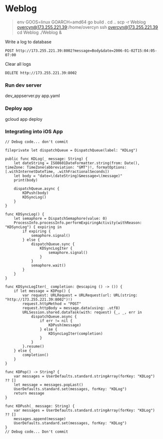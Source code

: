 # Weblog

> env GOOS=linux GOARCH=amd64 go build .
> cd ..
> scp -r Weblog overcyn@173.255.221.39:/home/overcyn
> ssh overcyn@173.255.221.39
> cd Weblog
> ./Weblog &

Write a log to database

`POST http://173.255.221.39:8002?message=Body&date=2006-01-02T15:04:05-07:00`

Clear all logs

`DELETE http://173.255.221.39:8002`

### Run dev server
dev_appserver.py app.yaml

### Deploy app
gcloud app deploy

### Integrating into iOS App

```
// Debug code... don't commit

fileprivate let dispatchQueue = DispatchQueue(label: "KDLog")

public func KDLog(_ message: String) {
    let dateString = ISO8601DateFormatter.string(from: Date(), timeZone: TimeZone(abbreviation: "GMT")!, formatOptions: [.withInternetDateTime, .withFractionalSeconds])
    let body = "date=\(dateString)&message=\(message)"
    print(body)
    
    dispatchQueue.async {
        KDPush(body)
        KDSyncLog()
    }
}

func KDSyncLog() {
    let semaphore = DispatchSemaphore(value: 0)
    ProcessInfo.processInfo.performExpiringActivity(withReason: "KDSyncLog") { expiring in
        if expiring {
            semaphore.signal()
        } else {
            dispatchQueue.sync {
                KDSyncLogIter {
                    semaphore.signal()
                }
            }
            semaphore.wait()
        }
    }
}

func KDSyncLogIter(_ completion: @escaping () -> ()) {
    if let message = KDPop() {
        var request: URLRequest = URLRequest(url: URL(string: "http://173.255.221.39:8002")!)
        request.httpMethod = "POST"
        request.httpBody = message.data(using: .utf8)
        URLSession.shared.dataTask(with: request) {_, _, err in
            dispatchQueue.async {
                if err != nil {
                    KDPush(message)
                } else {
                    KDSyncLogIter(completion)
                }
            }
        }.resume()
    } else {
        completion()
    }
}

func KDPop() -> String? {
    var messages = UserDefaults.standard.stringArray(forKey: "KDLog") ?? []
    let message = messages.popLast()
    UserDefaults.standard.set(messages, forKey: "KDLog")
    return message
}

func KDPush(_ message: String) {
    var messages = UserDefaults.standard.stringArray(forKey: "KDLog") ?? []
    messages.append(message)
    UserDefaults.standard.set(messages, forKey: "KDLog")
}
// Debug code... Don't commit
```
